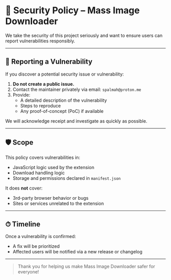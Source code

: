 # 🔐 Security Policy – Mass Image Downloader

We take the security of this project seriously and want to ensure users can report vulnerabilities responsibly.

---

## 📣 Reporting a Vulnerability

If you discover a potential security issue or vulnerability:

1. **Do not create a public issue.**
2. Contact the maintainer privately via email: `spalmah@proton.me`
3. Provide:
   - A detailed description of the vulnerability
   - Steps to reproduce
   - Any proof-of-concept (PoC) if available

We will acknowledge receipt and investigate as quickly as possible.

---

## 🛡 Scope
This policy covers vulnerabilities in:
- JavaScript logic used by the extension
- Download handling logic
- Storage and permissions declared in `manifest.json`

It does **not** cover:
- 3rd-party browser behavior or bugs
- Sites or services unrelated to the extension

---

## ⏱ Timeline
Once a vulnerability is confirmed:
- A fix will be prioritized
- Affected users will be notified via a new release or changelog

---

> Thank you for helping us make Mass Image Downloader safer for everyone!

